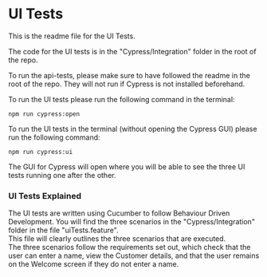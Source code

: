 # UI Tests

This is the readme file for the UI Tests.

The code for the UI tests is in the "Cypress/Integration" folder in the root of the repo.  

To run the api-tests, please make sure to have followed the readme in the root of the repo. They will not run if Cypress is not installed beforehand.  

To run the UI tests please run the following command in the terminal:
```
npm run cypress:open
```

To run the UI tests in the terminal (without opening the Cypress GUI) please run the following command:
```
npm run cypress:ui
```

The GUI for Cypress will open where you will be able to see the three UI tests running one after the other.  

### UI Tests Explained
The UI tests are written using Cucumber to follow Behaviour Driven Development. You will find the three scenarios in the "Cypress/Integration" folder in the file "uiTests.feature".  
This file will clearly outlines the three scenarios that are executed.  
The three scenarios follow the requirements set out, which check that the user can enter a name, view the Customer details, and that the user remains on the Welcome screen if they do not enter a name.